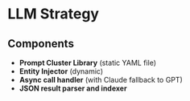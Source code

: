 # LLM Strategy

## Components

- **Prompt Cluster Library** (static YAML file)
- **Entity Injector** (dynamic)
- **Async call handler** (with Claude fallback to GPT)
- **JSON result parser and indexer**